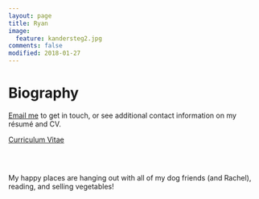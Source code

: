 ```yaml
---
layout: page
title: Ryan
image:
  feature: kandersteg2.jpg
comments: false
modified: 2018-01-27
---
```


# Biography


<a href="mailto:{{ site.owner.email | encode_email }}" title="Email me">Email me</a> to get in touch, or see additional contact information on my r&eacute;sum&eacute; and CV.

<div markdown="0"><a href="{{ site.url }}/PDF/Ryan WeightmanCV.pdf" class="btn btn-info">Curriculum Vitae</a> </div>
	

<figure class="half">
	<a href="{{ site.url }}/images/rushmore.jpg"><img src="{{ site.url }}/images/RyanAndRachel.JPG" alt=""></a>
	<a href="{{ site.url }}/images/heidelberg_big.jpg"><img src="{{ site.url }}/images/RyanAndWinston.JPG" alt=""></a>
</figure>

<figure>
	<a href="{{ site.url }}/images/jacksonville_big.jpg"><img src="{{ site.url }}/images/RyanAndRachel.JPG" alt=""></a>
</figure>

My happy places are hanging out with all of my dog friends (and Rachel), reading, and selling vegetables! 

<figure class="half">
	<a href="{{ site.url }}/images/mikey_hike.jpg"><img src="{{ site.url }}/images/mikey_hike.jpg" alt=""></a>
	<a href="{{ site.url }}/images/mikey_bike.jpg"><img src="{{ site.url }}/images/mikey_bike.jpg" alt=""></a>
</figure>


